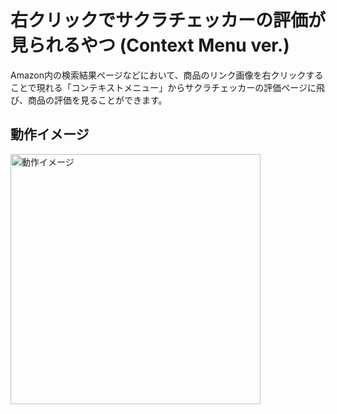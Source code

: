 # 右クリックでサクラチェッカーの評価が見られるやつ (Context Menu ver.)
Amazon内の検索結果ページなどにおいて、商品のリンク画像を右クリックすることで現れる「コンテキストメニュー」からサクラチェッカーの評価ページに飛び、商品の評価を見ることができます。
## 動作イメージ
<img width="400" alt="動作イメージ" src="https://user-images.githubusercontent.com/53012895/137756156-44d1dddb-1db9-45cd-af19-8447292bbce5.png">
